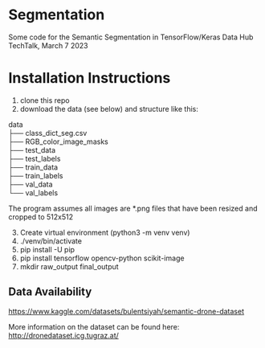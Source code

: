 # Segmentation
Some code for the Semantic Segmentation in TensorFlow/Keras Data Hub TechTalk, March 7 2023

# Installation Instructions
1. clone this repo
2. download the data (see below) and structure like this:

  data  
  ├── class_dict_seg.csv  
  ├── RGB_color_image_masks  
  ├── test_data  
  ├── test_labels  
  ├── train_data  
  ├── train_labels  
  ├── val_data  
  └── val_labels  
  
The program assumes all images are *.png files that have been resized and cropped to 512x512

3. Create virtual environment (python3 -m venv venv)
4. ./venv/bin/activate
5. pip install -U pip
6. pip install tensorflow opencv-python scikit-image
7. mkdir raw_output final_output


## Data Availability
https://www.kaggle.com/datasets/bulentsiyah/semantic-drone-dataset

More information on the dataset can be found here:
http://dronedataset.icg.tugraz.at/

